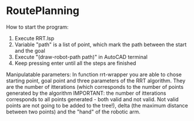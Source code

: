 # RoutePlanning
How to start the program:
1. Execute RRT.lsp
2. Variable "path" is a list of point, which mark the path between the start and the goal
3. Execute "(draw-robot-path path)" in AutoCAD terminal
4. Keep pressing enter until all the steps are finished

Manipulatable parameters:
In function rrt-wrapper you are able to chose starting point, goal point and three parameters of the RRT algorithm. They are the number of itterations (which corresponds to the number of points generated by the algorithm IMPORTANT: the number of itterations corresponds to all points generated - both valid and not valid. Not valid points are not going to be added to the tree!), delta (the maximum distance between two points) and the "hand" of the robotic arm.
